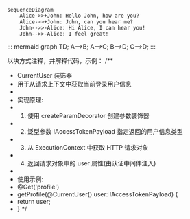 ```mermaid
sequenceDiagram
    Alice->>+John: Hello John, how are you?
    Alice->>+John: John, can you hear me?
    John-->>-Alice: Hi Alice, I can hear you!
    John-->>-Alice: I feel great!
```
::: mermaid
graph TD;
    A-->B;
    A-->C;
    B-->D;
    C-->D;
:::

以块方式注释，并解释代码，示例：
/**
 * CurrentUser 装饰器
 * 用于从请求上下文中获取当前登录用户信息
 *
 * 实现原理:
 * 1. 使用 createParamDecorator 创建参数装饰器
 * 2. 泛型参数 IAccessTokenPayload 指定返回的用户信息类型
 * 3. 从 ExecutionContext 中获取 HTTP 请求对象
 * 4. 返回请求对象中的 user 属性(由认证中间件注入)
 *
 * 使用示例:
 * @Get('profile')
 * getProfile(@CurrentUser() user: IAccessTokenPayload) {
 *   return user;
 * }
 */